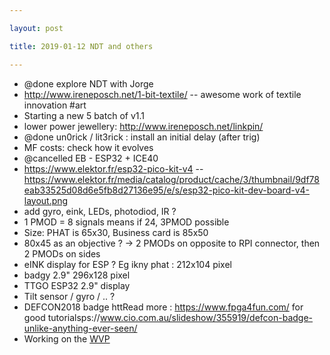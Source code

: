 ```yaml
---

layout: post

title: 2019-01-12 NDT and others

---
```



-   @done explore NDT with Jorge
-   http://www.ireneposch.net/1-bit-textile/ -- awesome work of textile
    innovation \#art
-   Starting a new 5 batch of v1.1
-   lower power jewellery: http://www.ireneposch.net/linkpin/
-   @done un0rick / lit3rick : install an initial delay (after trig)
-   MF costs: check how it evolves
-   @cancelled EB - ESP32 + ICE40
-   https://www.elektor.fr/esp32-pico-kit-v4 --
    https://www.elektor.fr/media/catalog/product/cache/3/thumbnail/9df78eab33525d08d6e5fb8d27136e95/e/s/esp32-pico-kit-dev-board-v4-layout.png
-   add gyro, eink, LEDs, photodiod, IR ?
-   1 PMOD = 8 signals means if 24, 3PMOD possible
-   Size: PHAT is 65x30, Business card is 85x50
-   80x45 as an objective ? -&gt; 2 PMODs on opposite to RPI connector,
    then 2 PMODs on sides
-   eINK display for ESP ? Eg ikny phat : 212x104 pixel
-   badgy 2.9" 296x128 pixel
-   TTGO ESP32 2.9" display
-   Tilt sensor / gyro / .. ?
-   DEFCON2018 badge httRead more : https://www.fpga4fun.com/ for good
    tutorialsps://www.cio.com.au/slideshow/355919/defcon-badge-unlike-anything-ever-seen/
-   Working on the [WVP](/matty/wvp.md)

